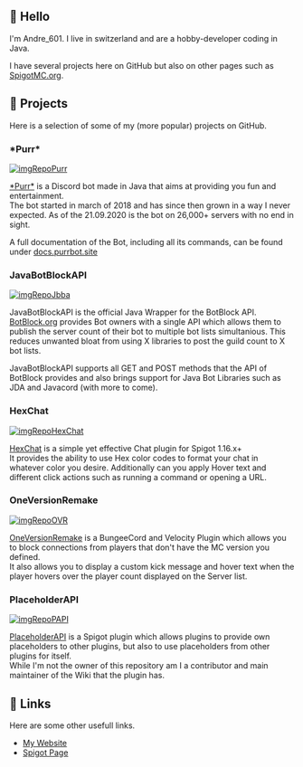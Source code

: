 <!-- Badges -->
[imgRepoPurr]: https://img.shields.io/badge/Repository-purrbot--site%2FPurrBot-blue?logo=github
[imgRepoJbba]: https://img.shields.io/badge/Repository-botblock%2FJavaBotBlockAPI-blue?logo=github
[imgRepoHexChat]: https://img.shields.io/badge/Repository-Andre601%2FHexChat-blue?logo=github
[imgRepoOVR]:  https://img.shields.io/badge/Repository-Andre601%2FOneVersionRemake-blue?logo=github
[imgRepoPAPI]: https://img.shields.io/badge/Repository-PlaceholderAPI%2FPlaceholderAPI-blue?logo=github

<!-- Links -->
[repoPurr]: https://github.com/purrbot-site/PurrBot
[websitePurr]: https://purrbot.site
[docs]: https://docs.purrbot.site

[repoJbba]: https://github.com/botblock/JavaBotBlockAPI
[botblock]: https://botblock.org

[repoHexChat]: https://github.com/Andre601/HexChat
[spigotHexChat]: https://www.spigotmc.org/resources/80696/

[repoOVR]: https://github.com/Andre601/OneVersionRemake
[OVR]: https://www.spigotmc.org/resources/71727/

[repoPAPI]: https://github.com/PlaceholderAPI/PlaceholderAPI
[PAPI]: https://www.spigotmc.org/resources/6245/

[website]: https://Andre601.com
[spigot]: https://www.spigotmc.org/resources/authors/56829/

## :wave: Hello
I'm Andre_601. I live in switzerland and are a hobby-developer coding in Java.

I have several projects here on GitHub but also on other pages such as [SpigotMC.org][spigot].

## :file_folder: Projects
Here is a selection of some of my (more popular) projects on GitHub.

### \*Purr*
[![imgRepoPurr]][repoPurr]

[\*Purr*][websitePurr] is a Discord bot made in Java that aims at providing you fun and entertainment.  
The bot started in march of 2018 and has since then grown in a way I never expected. As of the 21.09.2020 is the bot on 26,000+ servers with no end in sight.

A full documentation of the Bot, including all its commands, can be found under [docs.purrbot.site][docs]

### JavaBotBlockAPI
[![imgRepoJbba]][repoJbba]

JavaBotBlockAPI is the official Java Wrapper for the BotBlock API.  
[BotBlock.org][botblock] provides Bot owners with a single API which allows them to publish the server count of their bot to multiple bot lists simultanious. This reduces unwanted bloat from using X libraries to post the guild count to X bot lists.

JavaBotBlockAPI supports all GET and POST methods that the API of BotBlock provides and also brings support for Java Bot Libraries such as JDA and Javacord (with more to come).

### HexChat
[![imgRepoHexChat]][repoHexChat]

[HexChat][spigotHexChat] is a simple yet effective Chat plugin for Spigot 1.16.x+  
It provides the ability to use Hex color codes to format your chat in whatever color you desire. Additionally can you apply Hover text and different click actions such as running a command or opening a URL.

### OneVersionRemake
[![imgRepoOVR]][repoOVR]

[OneVersionRemake][OVR] is a BungeeCord and Velocity Plugin which allows you to block connections from players that don't have the MC version you defined.  
It also allows you to display a custom kick message and hover text when the player hovers over the player count displayed on the Server list.

### PlaceholderAPI
[![imgRepoPAPI]][repoPAPI]

[PlaceholderAPI][PAPI] is a Spigot plugin which allows plugins to provide own placeholders to other plugins, but also to use placeholders from other plugins for itself.  
While I'm not the owner of this repository am I a contributor and main maintainer of the Wiki that the plugin has.

## :link: Links
Here are some other usefull links.

- [My Website][website]
- [Spigot Page][spigot]
